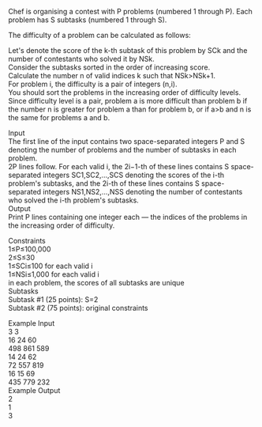 Chef is organising a contest with P problems (numbered 1 through P). Each problem has S subtasks (numbered 1 through S).<br>

The difficulty of a problem can be calculated as follows:<br>

Let's denote the score of the k-th subtask of this problem by SCk and the number of contestants who solved it by NSk.<br>
Consider the subtasks sorted in the order of increasing score.<br>
Calculate the number n of valid indices k such that NSk>NSk+1.<br>
For problem i, the difficulty is a pair of integers (n,i).<br>
You should sort the problems in the increasing order of difficulty levels. Since difficulty level is a pair, problem a is more difficult than problem b if the number n is greater for problem a than for problem b, or if a>b and n is the same for problems a and b.<br>

Input<br>
The first line of the input contains two space-separated integers P and S denoting the number of problems and the number of subtasks in each problem.<br>
2P lines follow. For each valid i, the 2i−1-th of these lines contains S space-separated integers SC1,SC2,…,SCS denoting the scores of the i-th problem's subtasks, and the 2i-th of these lines contains S space-separated integers NS1,NS2,…,NSS denoting the number of contestants who solved the i-th problem's subtasks.<br>
Output<br>
Print P lines containing one integer each — the indices of the problems in the increasing order of difficulty.<br>

Constraints<br>
1≤P≤100,000<br>
2≤S≤30<br>
1≤SCi≤100 for each valid i<br>
1≤NSi≤1,000 for each valid i<br>
in each problem, the scores of all subtasks are unique<br>
Subtasks<br>
Subtask #1 (25 points): S=2<br>
Subtask #2 (75 points): original constraints<br>

Example Input<br>
3 3<br>
16 24 60<br>
498 861 589<br>
14 24 62<br>
72 557 819<br>
16 15 69<br>
435 779 232<br>
Example Output<br>
2<br>
1<br>
3<br>
